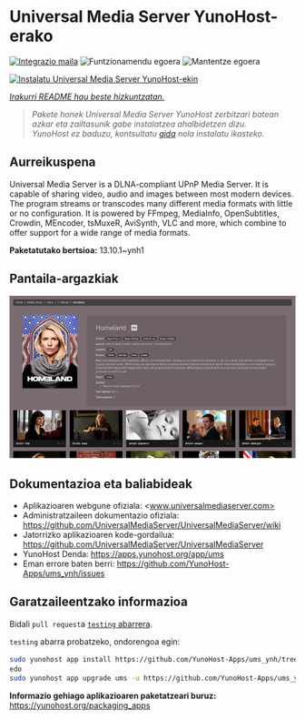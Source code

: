 <!--
Ohart ongi: README hau automatikoki sortu da <https://github.com/YunoHost/apps/tree/master/tools/readme_generator>ri esker
EZ editatu eskuz.
-->

# Universal Media Server YunoHost-erako

[![Integrazio maila](https://dash.yunohost.org/integration/ums.svg)](https://dash.yunohost.org/appci/app/ums) ![Funtzionamendu egoera](https://ci-apps.yunohost.org/ci/badges/ums.status.svg) ![Mantentze egoera](https://ci-apps.yunohost.org/ci/badges/ums.maintain.svg)

[![Instalatu Universal Media Server YunoHost-ekin](https://install-app.yunohost.org/install-with-yunohost.svg)](https://install-app.yunohost.org/?app=ums)

*[Irakurri README hau beste hizkuntzatan.](./ALL_README.md)*

> *Pakete honek Universal Media Server YunoHost zerbitzari batean azkar eta zailtasunik gabe instalatzea ahalbidetzen dizu.*  
> *YunoHost ez baduzu, kontsultatu [gida](https://yunohost.org/install) nola instalatu ikasteko.*

## Aurreikuspena

Universal Media Server is a DLNA-compliant UPnP Media Server. It is capable of sharing video, audio and images between most modern devices.
The program streams or transcodes many different media formats with little or no configuration. It is powered by FFmpeg, MediaInfo, OpenSubtitles, Crowdin, MEncoder, tsMuxeR, AviSynth, VLC and more, which combine to offer support for a wide range of media formats.

**Paketatutako bertsioa:** 13.10.1~ynh1

## Pantaila-argazkiak

![Universal Media Server(r)en pantaila-argazkia](./doc/screenshots/screenshot.png)

## Dokumentazioa eta baliabideak

- Aplikazioaren webgune ofiziala: <www.universalmediaserver.com>
- Administratzaileen dokumentazio ofiziala: <https://github.com/UniversalMediaServer/UniversalMediaServer/wiki>
- Jatorrizko aplikazioaren kode-gordailua: <https://github.com/UniversalMediaServer/UniversalMediaServer>
- YunoHost Denda: <https://apps.yunohost.org/app/ums>
- Eman errore baten berri: <https://github.com/YunoHost-Apps/ums_ynh/issues>

## Garatzaileentzako informazioa

Bidali `pull request`a [`testing` abarrera](https://github.com/YunoHost-Apps/ums_ynh/tree/testing).

`testing` abarra probatzeko, ondorengoa egin:

```bash
sudo yunohost app install https://github.com/YunoHost-Apps/ums_ynh/tree/testing --debug
edo
sudo yunohost app upgrade ums -u https://github.com/YunoHost-Apps/ums_ynh/tree/testing --debug
```

**Informazio gehiago aplikazioaren paketatzeari buruz:** <https://yunohost.org/packaging_apps>
